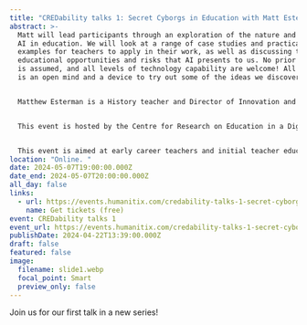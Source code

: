 ```yaml
---
title: "CREDability talks 1: Secret Cyborgs in Education with Matt Esterman"
abstract: >-
  Matt will lead participants through an exploration of the nature and impact of
  AI in education. We will look at a range of case studies and practical
  examples for teachers to apply in their work, as well as discussing the larger
  educational opportunities and risks that AI presents to us. No prior knowledge
  is assumed, and all levels of technology capability are welcome! All you need
  is an open mind and a device to try out some of the ideas we discover.


  Matthew Esterman is a History teacher and Director of Innovation and Partnerships at Our Lady of Mercy College, Parramatta. He holds masters degrees from Macquarie University and the University of Sydney, and is the recipient of several awards, most recently the Commonwealth Bank Teaching Fellowship for 2023. His role involves establishing and maintaining valuable partnerships with external organisations such as universities, industry partners and charitable organisations, as well as seeking out and adopting innovative approaches to the school experience. Matthew has been a leading voice in the strategic and practical use of AI in schools, exploring the potential and pitfalls of various tools and platforms. Matthew recently launched the Mercy Multicredential initiative at OLMC, which allows students to curate a portfolio of evidence from across their school experience towards a nationally recognised, formal credential. He is a keen lifelong learner who believes we can bend the future using creativity, critical thinking, and compassion.


  This event is hosted by the Centre for Research on Education in a Digital Society (CREDS), part of UTS. This event is part of the CREDability Talks series. In 2024, these talks are going to focus on Artificial Intelligence and education. Make sure you follow CREDS for more information. 


  This event is aimed at early career teachers and initial teacher education students, although everyone is welcome. 
location: "Online. "
date: 2024-05-07T19:00:00.000Z
date_end: 2024-05-07T20:00:00.000Z
all_day: false
links:
  - url: https://events.humanitix.com/credability-talks-1-secret-cyborgs-in-education-with-matt-esterman
    name: Get tickets (free)
event: CREDability talks 1
event_url: https://events.humanitix.com/credability-talks-1-secret-cyborgs-in-education-with-matt-esterman
publishDate: 2024-04-22T13:39:00.000Z
draft: false
featured: false
image:
  filename: slide1.webp
  focal_point: Smart
  preview_only: false
---
```


Join us for our first talk in a new series!
